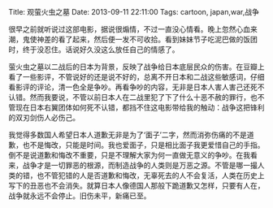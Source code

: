Title: 观萤火虫之墓
Date: 2013-09-11 22:11:00
Tags: cartoon, japan,war,战争

很早之前就听说过这部电影，据说很煽情，不过一直没心情看。晚上忽然心血来潮，鬼使神差的看了起来，然后便一发不可收拾。看到妹妹节子吃泥巴做的饭团时，终于没忍住。话说好久没这么放任自己的情感了。

萤火虫之墓以二战后的日本为背景，反映了战争给日本底层民众的伤害。在豆瓣上看了一些影评，不管说好的还是说不好的，总离不开日本和二战这些敏感词，仔细看影评的评论，清一色全是争吵。再看争吵的内容，无非是日本人害人害己还死不认错。然而我要说，不管以前日本人在二战里犯了下了什么十恶不赦的罪行，也不管现在日本右翼团体如何死不认错，都挡不住这电影带给我的触动：战争这把锋利的双刃剑伤人必伤己。

我觉得多数国人希望日本人道歉无非是为了‘面子’二字，然而消弥伤痛的不是道歉，也不是悔改，只能是时间。我也爱面子，只是相比面子我更爱惜自己的手指。倒不是说道歉和悔改不重要，只是不理解大家为何一直做无意义的争吵。在我看来，战争才是一切罪恶的根源，而制造战争的人类则是万恶之源。不管是哪一撮人类的错，也不管犯错的人是否道歉和悔改，无辜死去的人不会复活，人类在历史上写下的丑恶也不会消失。就算日本人像德国人那般下跪道歉又怎样，只要有人在，战争就永远不会停止。旧伤未平，新痛已至。
